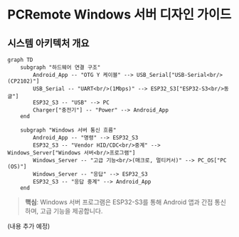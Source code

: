 # PCRemote Windows 서버 디자인 가이드

## 시스템 아키텍처 개요

```mermaid
graph TD
    subgraph "하드웨어 연결 구조"
        Android_App -- "OTG Y 케이블" --> USB_Serial["USB-Serial<br/>(CP2102)"]
        USB_Serial -- "UART<br/>(1Mbps)" --> ESP32_S3["ESP32-S3<br/>동글"]
        ESP32_S3 -- "USB" --> PC
        Charger["충전기"] -- "Power" --> Android_App
    end

    subgraph "Windows 서버 통신 흐름"
        Android_App -- "명령" --> ESP32_S3
        ESP32_S3 -- "Vendor HID/CDC<br/>중계" --> Windows_Server["Windows 서버<br/>프로그램"]
        Windows_Server -- "고급 기능<br/>(매크로, 멀티커서)" --> PC_OS["PC (OS)"]
        Windows_Server -- "응답" --> ESP32_S3
        ESP32_S3 -- "응답 중계" --> Android_App
    end
```

> **핵심**: Windows 서버 프로그램은 ESP32-S3를 통해 Android 앱과 간접 통신하며, 고급 기능을 제공합니다.

(내용 추가 예정)
